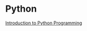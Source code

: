# Python

[Introduction to Python Programming](https://www.udacity.com/course/introduction-to-python--ud1110)
